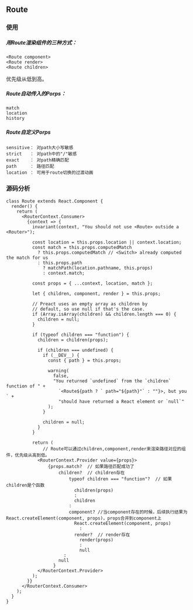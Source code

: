 <!--
 * @Descripttion: 
 * @Author: lhuanyu
 * @Date: 2019-10-16 18:01:13
 * @LastEditors: lhuanyu
 * @LastEditTime: 2020-04-09 10:35:02
 -->
## Route ##
### 使用 ###

##### 用Route渲染组件的三种方式： #####

	<Route component>
	<Route render>
	<Route children>

优先级从低到高。

##### Route自动传入的Porps： #####

	match
	location
	history

##### Route自定义Porps #####

	sensitive： 对path大小写敏感
	strict   ： 对path中的"/"敏感
	exact    ： 对path精确匹配
    path     ： 路径匹配
    location ： 可用于route切换的过渡动画

### 源码分析 ###

	class Route extends React.Component {
	  render() {
	    return (
	      <RouterContext.Consumer>
	        {context => {
	          invariant(context, "You should not use <Route> outside a <Router>");
	
	          const location = this.props.location || context.location;
	          const match = this.props.computedMatch
	            ? this.props.computedMatch // <Switch> already computed the match for us
	            : this.props.path
	              ? matchPath(location.pathname, this.props)
	              : context.match;
	
	          const props = { ...context, location, match };
	
	          let { children, component, render } = this.props;
	
	          // Preact uses an empty array as children by
	          // default, so use null if that's the case.
	          if (Array.isArray(children) && children.length === 0) {
	            children = null;
	          }
	
	          if (typeof children === "function") {
	            children = children(props);
	
	            if (children === undefined) {
	              if (__DEV__) {
	                const { path } = this.props;
	
	                warning(
	                  false,
	                  "You returned `undefined` from the `children` function of " +
	                    `<Route${path ? ` path="${path}"` : ""}>, but you ` +
	                    "should have returned a React element or `null`"
	                );
	              }
	
	              children = null;
	            }
	          }
	
	          return (
	              // Route可以通过children,component,render来渲染路径对应的组件，优先级从高到低。
	            <RouterContext.Provider value={props}>
                    {props.match?  // 如果路径匹配成功了
                        children?  // children存在
                            typeof children === "function"?  // 如果children是个函数
                              children(props)
                              : 
                              children
                            : 
                            component? //当component存在的时候，后续执行结果为React.createElement(component, props)，props合并到component上
                              React.createElement(component, props)
                                : 
                              render?  // render存在
                                render(props)
                                : 
                                null
                          : 
                        null
                      }
	            </RouterContext.Provider>
	          );
	        }}
	      </RouterContext.Consumer>
	    );
	  }
	}